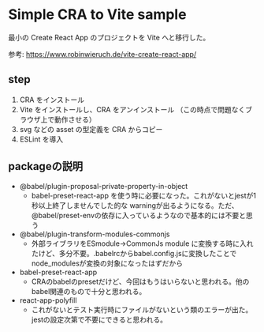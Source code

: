 # Simple CRA to Vite sample

最小の Create React App のプロジェクトを Vite へと移行した。

参考: https://www.robinwieruch.de/vite-create-react-app/

## step

1. CRA をインストール
2. Vite をインストールし、CRA をアンインストール （この時点で問題なくブラウザ上で動作させる）
3. svg などの asset の型定義を CRA からコピー
4. ESLint を導入


## packageの説明
* @babel/plugin-proposal-private-property-in-object
    * babel-preset-react-app を使う時に必要になった。これがないとjestが1秒以上終了しませんでした的な warningが出るようになる。ただ、@babel/preset-envの依存に入っているようなので基本的には不要と思う
* @babel/plugin-transform-modules-commonjs 
    * 外部ライブラリをESmodule→CommonJs module に変換する時に入れたけど、多分不要。.babelrcからbabel.config.jsに変換したことでnode_modulesが変換の対象になったはずだから
* babel-preset-react-app
    * CRAのbabelのpresetだけど、今回はもうはいらないと思われる。他のbabel関連のもので十分と思われる。
* react-app-polyfill
    * これがないとテスト実行時にファイルがないという類のエラーが出た。jestの設定次第で不要にできると思われる。

